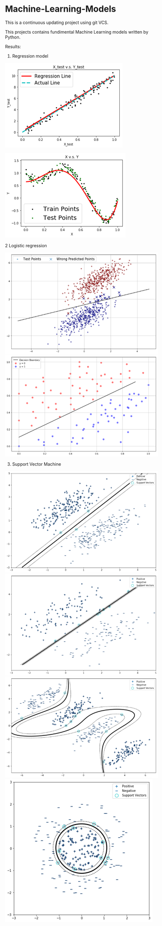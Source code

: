 # Machine-Learning-Models

This is a continuous updating project using git VCS.

This projects contains fundimental Machine Learning models written by Python.   

Results:

1. Regression model

![Linear regression 1](https://github.com/Sunnyfred/Machine-Learning-Models/blob/main/Results/Linear_regression1.png)

![Linear regression 2](https://github.com/Sunnyfred/Machine-Learning-Models/blob/main/Results/Linear_regression2.png)

2 Logistic regression

![Logistic regression 1](https://github.com/Sunnyfred/Machine-Learning-Models/blob/main/Results/Logistic_regression%201.png)
![Logistic regression 2](https://github.com/Sunnyfred/Machine-Learning-Models/blob/main/Results/Logistic_regression%202.png)

3. Support Vector Machine

![SVM 1](https://github.com/Sunnyfred/Machine-Learning-Models/blob/main/Results/SVM1.png)
![SVM 2](https://github.com/Sunnyfred/Machine-Learning-Models/blob/main/Results/SVM2.png)
![SVM 3](https://github.com/Sunnyfred/Machine-Learning-Models/blob/main/Results/SVM3.png)
![SVM 4](https://github.com/Sunnyfred/Machine-Learning-Models/blob/main/Results/SVM4.png)
